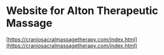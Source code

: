 # Website for Alton Therapeutic Massage

[https://craniosacralmassagetherapy.com/index.html](https://craniosacralmassagetherapy.com/index.html)
